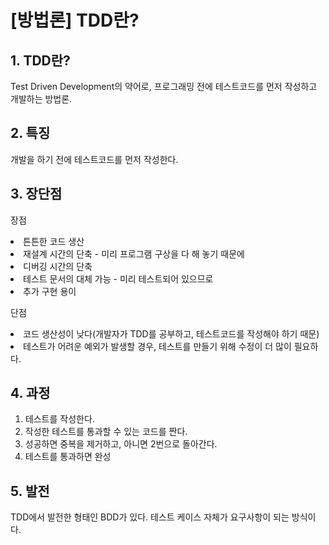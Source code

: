 # [방법론] TDD란?

## 1. TDD란?
Test Driven Development의 약어로,
프로그래밍 전에 테스트코드를 먼저 작성하고 개발하는 방법론.

## 2. 특징
개발을 하기 전에 테스트코드를 먼저 작성한다.

## 3. 장단점
장점
<li> 튼튼한 코드 생산
<li> 재설계 시간의 단축 - 미리 프로그램 구상을 다 해 놓기 때문에
<li> 디버깅 시간의 단축
<li> 테스트 문서의 대체 가능 - 미리 테스트되어 있으므로
<li> 추가 구현 용이

단점
<li> 코드 생산성이 낮다(개발자가 TDD를 공부하고, 테스트코드를 작성해야 하기 때문)
<li> 테스트가 어려운 예외가 발생할 경우, 테스트를 만들기 위해 수정이 더 많이 필요하다.

## 4. 과정
1. 테스트를 작성한다.
2. 작성한 테스트를 통과할 수 있는 코드를 짠다.
3. 성공하면 중복을 제거하고, 아니면 2번으로 돌아간다.
4. 테스트를 통과하면 완성

## 5. 발전
TDD에서 발전한 형태인 BDD가 있다.  테스트 케이스 자체가 요구사항이 되는 방식이다.
